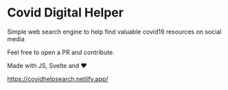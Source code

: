 # Covid Digital Helper
Simple web search engine to help find valuable covid19 resources on social media

Feel free to open a PR and contribute.

Made with JS, Svelte and ❤️

https://covidhelpsearch.netlify.app/
